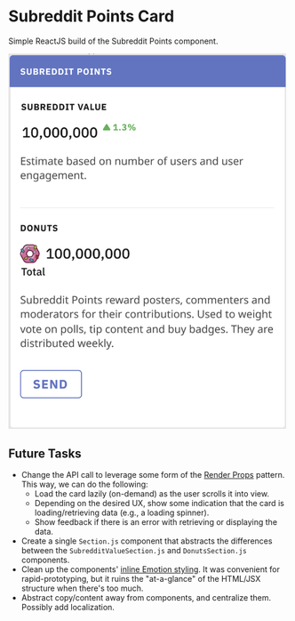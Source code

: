 # Subreddit Points Card

Simple ReactJS build of the Subreddit Points component.

<img src="subreddit-points.png" width=500>

## Future Tasks
- Change the API call to leverage some form of the [Render Props](https://reactjs.org/docs/render-props.html) pattern. This way, we can do the following:
  - Load the card lazily (on-demand) as the user scrolls it into view.
  - Depending on the desired UX, show some indication that the card is loading/retrieving data (e.g., a loading spinner).
  - Show feedback if there is an error with retrieving or displaying the data.
- Create a single `Section.js` component that abstracts the differences between the `SubredditValueSection.js` and `DonutsSection.js` components.
- Clean up the components' [inline Emotion styling](https://emotion.sh/docs/css-prop). It was convenient for rapid-prototyping, but it ruins the "at-a-glance" of the HTML/JSX structure when there's too much.
- Abstract copy/content away from components, and centralize them. Possibly add localization.